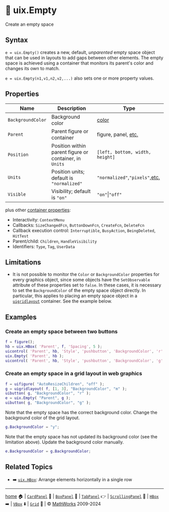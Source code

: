 # :no_entry_sign: uix.Empty

Create an empty space

## Syntax

`e = uix.Empty()` creates a new, default, *unparented* empty space object that can be used in layouts to add gaps between other elements. The empty space is achieved using a container that monitors its parent's color and changes its own to match.

`e = uix.Empty(n1,v1,n2,v2,...)` also sets one or more property values.

## Properties

| Name | Description | Type |
| --- | --- | --- |
| `BackgroundColor` | Background color | [color](https://www.mathworks.com/help/matlab/creating_plots/specify-plot-colors.html) |
| `Parent` | Parent figure or container | figure, panel, [etc.](https://www.mathworks.com/help/matlab/ref/matlab.ui.container.panel-properties.html#mw_e4809363-1f35-4bc7-89f8-36ed9cccb017) |
| `Position` | Position within parent figure or container, in `Units` | `[left, bottom, width, height]`  |
| `Units` | Position units; default is `"normalized"` | `"normalized"`,`"pixels"`,[etc.](https://www.mathworks.com/help/matlab/ref/matlab.ui.container.panel-properties.html#bub8wap-1_sep_shared-Position) |
| `Visible` | Visibility; default is `"on"` | `"on"`\|`"off"` |

plus other [container properties](https://www.mathworks.com/help/matlab/ref/matlab.ui.container.panel-properties.html):
* Interactivity: `ContextMenu`
* Callbacks: `SizeChangedFcn`, `ButtonDownFcn`, `CreateFcn`, `DeleteFcn`
* Callback execution control: `Interruptible`, `BusyAction`, `BeingDeleted`, `HitTest`
* Parent/child: `Children`, `HandleVisibility`
* Identifiers: `Type`, `Tag`, `UserData`

## Limitations

* It is not possible to monitor the `Color` or `BackgroundColor` properties for every graphics object, since some objects have the `SetObservable` attribute of these properties set to `false`. In these cases, it is necessary to set the `BackgroundColor` of the empty space object directly. In particular, this applies to placing an empty space object in a [`uigridlayout`](https://www.mathworks.com/help/matlab/ref/uigridlayout.html) container. See the example below.

## Examples

### Create an empty space between two buttons

```matlab
f = figure();
hb = uix.HBox( 'Parent', f, 'Spacing', 5 );
uicontrol( 'Parent', hb, 'Style', 'pushbutton', 'BackgroundColor', 'r' )
uix.Empty( 'Parent', hb );
uicontrol( 'Parent', hb, 'Style', 'pushbutton', 'BackgroundColor', 'g' )
```

### Create an empty space in a grid layout in web graphics

```matlab
f = uifigure( "AutoResizeChildren", "off" );
g = uigridlayout( f, [1, 3], "BackgroundColor", "m" );
uibutton( g, "BackgroundColor", "r" );
e = uix.Empty( "Parent", g );
uibutton( g, "BackgroundColor", "g" );
```

Note that the empty space has the correct background color. Change the background color of the grid layout.

```matlab
g.BackgroundColor = "y";
```

Note that the empty space has not updated its background color (see the limitation above). Update the background color manually.

```matlab
e.BackgroundColor = g.BackgroundColor;
```

## Related Topics

* :arrow_right: [`uix.HBox`](uixHBox.md): Arrange elements horizontally in a single row

___

[home](index.md) :house: | [`CardPanel`](uixCardPanel.md) :card_index: | [`BoxPanel`](uixBoxPanel.md) :black_square_button: | [`TabPanel`](uixTabPanel.md) :point_right: | [`ScrollingPanel`](uixScrollingPanel.md) :scroll: | [`HBox`](uixHBox.md) :arrow_right: | [`VBox`](uixVBox.md) :arrow_down: | [`Grid`](uixGrid.md) :symbols: | :copyright: [MathWorks](https://www.mathworks.com/services/consulting.html) 2009-2024